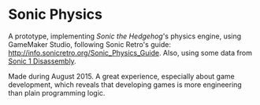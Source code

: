 # Sonic Physics

A prototype, implementing *Sonic the Hedgehog*'s physics engine, using GameMaker Studio,
following Sonic Retro's guide: http://info.sonicretro.org/Sonic_Physics_Guide.
Also, using some data from [Sonic 1 Disassembly](https://github.com/sonicretro/s1disasm).

Made during August 2015. A great experience, especially about game development, which
reveals that developing games is more engineering than plain programming logic.